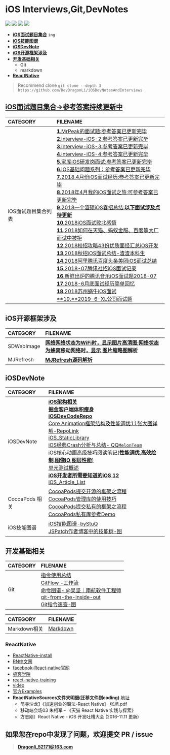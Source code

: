 #  iOS Interviews,Git,DevNotes 

</p>
<p align='left'>
<img src="http://githubbadges.com/star.svg?user=DevDragonLi&repo=iOSDevNotesAndInterviews">
<img src="http://githubbadges.com/fork.svg?user=DevDragonLi&repo=iOSDevNotesAndInterviews">
<img src="https://img.shields.io/badge/PR-welcome%20!-brightgreen.svg?colorA=a0cd34">
<img src="https://img.shields.io/packagist/l/doctrine/orm.svg">
</p>

- **[iOS面试题目集合](#iOSinterview)** `ing`
- **[iOS技能图谱](#iOSinterview)**
- **[iOSDevNote](#iOSDevNote)**
- **[iOS开源框架涉及](#frameWorks)**
- **[开发基础相关](#Git&&markdown)**
	- Git
	- markdown
- **[ReactNative](#ReactNative)**

> Recommend clone 
> `git clone --depth 3 https://github.com/DevDragonLi/iOSDevNotesAndInterviews`

## <a name="iOSinterview"></a> [iOS面试题目集合->参考答案持续更新中](./interview-iOS)

| CATEGORY | FILENAME |  
|:----|:----|
|iOS面试题目集合列表|[**1**.MrPeak的面试题:参考答案已更新完毕](./interview-iOS/interview-iOS-1.md)<br>[**2**.interview-iOS-2:参考答案已更新完毕](./interview-iOS/interview-iOS-2.md)<br>[**3**.interview-iOS-3:参考答案已更新完毕](./interview-iOS/interview-iOS-3.md)<br>[**4**.interview-iOS-4:参考答案已更新完毕](./interview-iOS/interview-iOS-4.md)<br>[**5**.宝库iOS研发岗面试:参考答案已更新完毕](./interview-iOS/interview-iOS-5.md)<br>[**6**.iOS基础问题系列：参考答案已更新完毕](./interview-iOS/interview-iOS-6.md)<br>[**7**.2018.4月份iOS面试经历:参考答案已更新完毕](./interview-iOS/interview-iOS-7-2018-4月份iOS面试经历.md)<br>[**8**.2018年4月我的iOS面试之旅:可参考答案已更新完毕](./interview-iOS/interview-iOS-8-我的iOS面试之旅.md)<br>[**9**.2018一个渣硕iOS春招总结:**以下面试涉及点待更新**](./interview-iOS/interview-iOS-9-一个渣硕iOS春招总结.md)<br>[**10**.2018iOS面试败北感悟](./interview-iOS/interview-iOS-10-iOS面试败北感悟.md)<br>[**11**.2018如何在天猫、蚂蚁金服、百度等大厂面试中被拒](./interview-iOS/interview-iOS-11-如何在天猫、蚂蚁金服、百度等大厂面试中被拒.md)<br>[**12**.2018校招攻略43份优质面经汇总iOS开发](./interview-iOS/interview-iOS-12校招攻略43份优质面经汇总iOS开发.md)<br>[**13**.2018秋招iOS面试总结-渣渣本科生](./interview-iOS/interview-iOS-13-2018秋招iOS面试总结-渣渣本科生.md)<br>[**14**.2018阿里腾讯百度头条美团iOS面试总结](./interview-iOS/interview-iOS-14-阿里腾讯百度头条美团iOS面试总结.md)<br> [**15**.2018-07腾讯社招iOS面试记录](./interview-iOS/interview-iOS-15-腾讯社招iOS面试记录2018-07.md)<br>[**16**.新鲜出炉的腾讯音乐iOS面试题2018-07](./interview-iOS/interview-iOS-16-新鲜出炉的腾讯音乐iOS面试题2018-07.md)<br>[**17**.2018-6月底面试经历简单回忆](./interview-iOS/interview-iOS-17-2018-6月底面试经历简单回忆.md)<br> [**18**.2018苏州蜗牛iOS面试](./interview-iOS/interview-iOS-18-2018苏州蜗牛iOS面试.md)<br>[**19.**2019-6-XL公司面试题](./interview-iOS/interview-iOS-19-6-XL公司面试题.md)<br>|


## <a name="frameWorks"></a> iOS开源框架涉及
| CATEGORY | FILENAME |  
|:----|:----|
|SDWebImage|**[网络网络状态为WiFi时，显示图片高清图;网络状态为蜂窝移动网络时，显示 图片缩略图解析](./Analyze/SDWebImage/网络网络状态不同加载图片.md)**|
|MJRefresh|**[MJRefresh源码解析](./Analyze/MJRefresh/MJRefresh.md)**|


## <a name="iOSDevNote"></a> iOSDevNote

| CATEGORY | FILENAME |  
|:----|:----|
|iOSDevNote|[**iOS架构相关**](./iOSNote/iOS_architecture.pdf)<br>[**掘金客户端体积瘦身**](./iOSNote/appThin/readme.md)<br>[**iOSDevCodeRepo**](https://github.com/DevDragonLi/iOSDevDemo)<br>[Core Animation框架结构及性能调优11张大图详解-RepoLink](https://github.com/DevDragonLi/Core-AnimationPerformanceOptimization)<br>[iOS_StaticLibrary](./iOSNote/iOS_StaticLibrary/readme.md)<br>[iOS经典Crash分析与总结- QQ`MelonTeam`](./iOSNote/crash/README.md)<br>[iOS核心动画高级技巧阅读笔记(**性能调优**,**高效绘制**,**图像IO**,**图层性能**)](./iOSNote/Article/iOS-coreAnimationNote.md)<br>[单元测试概述](./iOSNote/Article/UnitTesting.md)<br>[**iOS开发者所需要知道的iOS 12**](./iOSNote/NewVersion/readme.md)<br>[iOS_Article_List](./iOSNote/iOS_Collection_article_List.md)|
|CocoaPods 相关 |[CocoaPods提交开源的框架之流程](./iOSNote/CocoaPods/cocoapods-podspec.md)<br> [CocoaPods管理库的使用技巧](./iOSNote/CocoaPods/CocoaPodsManageTips.md)<br>[CocoaPods提交私有的框架之流程](./iOSNote/CocoaPods/Pod&&spec.md) <br>[CocoaPods私有库参考Demo](https://github.com/DevDragonLi/iOSDevDemo/tree/master/1-DevDemo/PodPrivate_demo )|
|iOS技能图谱|[iOS技能图谱-byStuQ](./iOSNote/Article/map-MobileDev-iOSDev.md)<br>[JSPatch作者博客中的技能树-图](./images/iOSDev-bang.png)|

## <a name="Git&&markdown"></a> 开发基础相关

| CATEGORY | FILENAME |  
|:----|:----|
| Git |[指令使用总结](./base/Git.md)<br>[GitFlow -工作流](./base/Gitflow.md)<br>[命令图谱- @吴坚｜南航软件工程师](https://github.com/TeamStuQ/skill-map/blob/master/data/map-Git.md)<br>[git-from-the-inside-out](https://maryrosecook.com/blog/post/git-from-the-inside-out)<br>[Git指令速查-图](./images/git_easy.jpg)|

| CATEGORY | FILENAME |  
|:----|:----|
| Markdown相关 |[Markdown](./base/Markdown.md)|


### <a name="ReactNative"></a> ReactNative 

- [ReactNative-install](./iOSNote/ReactNative-install.md)
- [RN中文网](http://reactnative.cn)
- [facebook-React-native官网](https://facebook.github.io/react-native/)
- [极客学院](http://wiki.jikexueyuan.com/project/react-native/)
- [react-native-training](https://www.gitbook.com/book/unbug/react-native-training/details)
- [video](http://list.youku.com/albumlist/show?id=27615900&ascending=1&page=1)
- [官方Examples](https://github.com/facebook/react-native/tree/master/Examples)
- **ReactNativeSources文件夹明细(迁移文件到coding)**  [地址](https://coding.net/u/LFL/p/GitHubRepo/git)
	- 简寻沙龙】《加速创业的魔法-React Native》 张旭.pdf
	- 移动端会场03 朱柯军 - 《天猫 React Native 实践与探索》
	- 方志刚）React Native - iOS 开发吐槽大会  (2016-11.11 更新)

## 如果您在repo中发现了问题，欢迎提交 PR / issue
> **Dragonli_52171@163.com**
